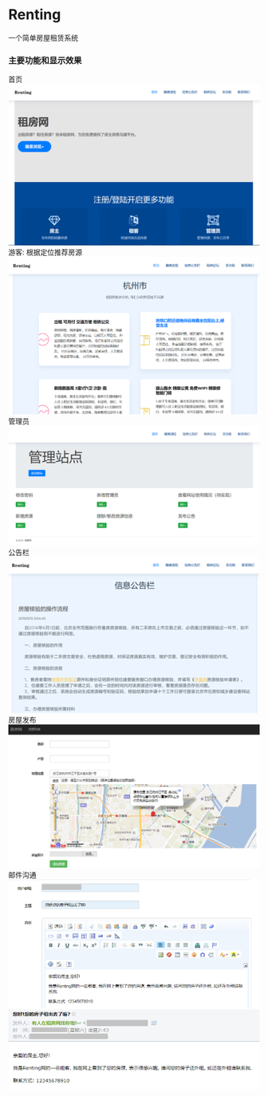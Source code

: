 ﻿# Renting
一个简单房屋租赁系统

### 主要功能和显示效果
首页
![1](https://github.com/xiangsxuan/Renting/blob/master/Renting/img/introduce/index.png)
游客: 根据定位推荐房源
![2](https://github.com/xiangsxuan/Renting/blob/master/Renting/img/introduce/tourist.png)
管理员
![3](https://github.com/xiangsxuan/Renting/blob/master/Renting/img/introduce/admin.png)
公告栏
![4](https://github.com/xiangsxuan/Renting/blob/master/Renting/img/introduce/informationboard.png)
房屋发布
![5](https://github.com/xiangsxuan/Renting/blob/master/Renting/img/introduce/postHouse.png)
邮件沟通
![6](https://github.com/xiangsxuan/Renting/blob/master/Renting/img/introduce/sendEmail.png)
![7](https://github.com/xiangsxuan/Renting/blob/master/Renting/img/introduce/emailReceived.png)
